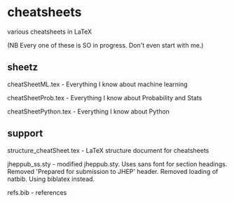 # cheatsheets
various cheatsheets in LaTeX

(NB Every one of these is SO in progress. Don't even start with me.)

## sheetz
cheatSheetML.tex - Everything I know about machine learning

cheatSheetProb.tex - Everything I know about Probability and Stats

cheatSheetPython.tex - Everything I know about Python

## support
structure_cheatSheet.tex - LaTeX structure document for cheatsheets

jheppub_ss.sty - modified jheppub.sty. Uses sans font for section headings. Removed
'Prepared for submission to JHEP' header. Removed loading of natbib. Using biblatex
instead.

refs.bib - references
